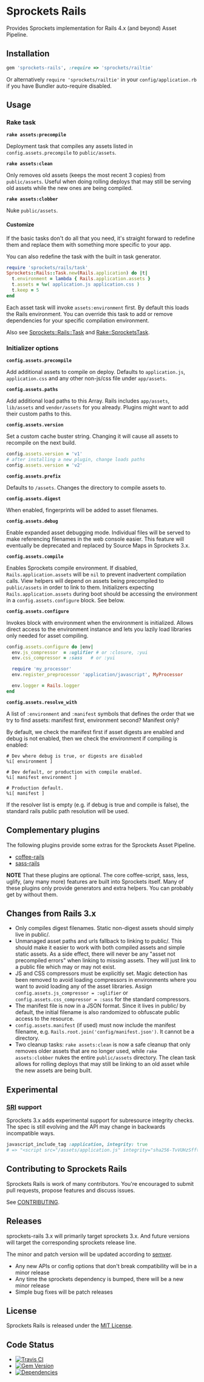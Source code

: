 # Sprockets Rails

Provides Sprockets implementation for Rails 4.x (and beyond) Asset Pipeline.


## Installation

``` ruby
gem 'sprockets-rails', :require => 'sprockets/railtie'
```

Or alternatively `require 'sprockets/railtie'` in your `config/application.rb` if you have Bundler auto-require disabled.


## Usage


### Rake task

**`rake assets:precompile`**

Deployment task that compiles any assets listed in `config.assets.precompile` to `public/assets`.

**`rake assets:clean`**

Only removes old assets (keeps the most recent 3 copies) from `public/assets`. Useful when doing rolling deploys that may still be serving old assets while the new ones are being compiled.

**`rake assets:clobber`**

Nuke `public/assets`.

#### Customize

If the basic tasks don't do all that you need, it's straight forward to redefine them and replace them with something more specific to your app.

You can also redefine the task with the built in task generator.

``` ruby
require 'sprockets/rails/task'
Sprockets::Rails::Task.new(Rails.application) do |t|
  t.environment = lambda { Rails.application.assets }
  t.assets = %w( application.js application.css )
  t.keep = 5
end
```

Each asset task will invoke `assets:environment` first. By default this loads the Rails environment. You can override this task to add or remove dependencies for your specific compilation environment.

Also see [Sprockets::Rails::Task](https://github.com/rails/sprockets-rails/blob/master/lib/sprockets/rails/task.rb) and [Rake::SprocketsTask](https://github.com/rails/sprockets/blob/master/lib/rake/sprocketstask.rb).


### Initializer options

**`config.assets.precompile`**

Add additional assets to compile on deploy. Defaults to `application.js`, `application.css` and any other non-js/css file under `app/assets`.

**`config.assets.paths`**

Add additional load paths to this Array. Rails includes `app/assets`, `lib/assets` and `vendor/assets` for you already. Plugins might want to add their custom paths to this.


**`config.assets.version`**

Set a custom cache buster string. Changing it will cause all assets to recompile on the next build.

``` ruby
config.assets.version = 'v1'
# after installing a new plugin, change loads paths
config.assets.version = 'v2'
```

**`config.assets.prefix`**

Defaults to `/assets`. Changes the directory to compile assets to.

**`config.assets.digest`**

When enabled, fingerprints will be added to asset filenames.

**`config.assets.debug`**

Enable expanded asset debugging mode. Individual files will be served to make referencing filenames in the web console easier. This feature will eventually be deprecated and replaced by Source Maps in Sprockets 3.x.

**`config.assets.compile`**

Enables Sprockets compile environment. If disabled, `Rails.application.assets` will be `nil` to prevent inadvertent compilation calls. View helpers will depend on assets being precompiled to `public/assets` in order to link to them. Initializers expecting `Rails.application.assets` during boot should be accessing the environment in a `config.assets.configure` block. See below.

**`config.assets.configure`**

Invokes block with environment when the environment is initialized. Allows direct access to the environment instance and lets you lazily load libraries only needed for asset compiling.

``` ruby
config.assets.configure do |env|
  env.js_compressor  = :uglifier # or :closure, :yui
  env.css_compressor = :sass   # or :yui

  require 'my_processor'
  env.register_preprocessor 'application/javascript', MyProcessor

  env.logger = Rails.logger
end
```

**`config.assets.resolve_with`**

A list of `:environment` and `:manifest` symbols that defines the order that
we try to find assets: manifest first, environment second? Manifest only?

By default, we check the manifest first if asset digests are enabled and debug
is not enabled, then we check the environment if compiling is enabled:
```
# Dev where debug is true, or digests are disabled
%i[ environment ]

# Dev default, or production with compile enabled.
%i[ manifest environment ]

# Production default.
%i[ manifest ]
```
If the resolver list is empty (e.g. if debug is true and compile is false), the standard rails public path resolution will be used.

## Complementary plugins

The following plugins provide some extras for the Sprockets Asset Pipeline.

* [coffee-rails](https://github.com/rails/coffee-rails)
* [sass-rails](https://github.com/rails/sass-rails)

**NOTE** That these plugins are optional. The core coffee-script, sass, less, uglify, (any many more) features are built into Sprockets itself. Many of these plugins only provide generators and extra helpers. You can probably get by without them.


## Changes from Rails 3.x

* Only compiles digest filenames. Static non-digest assets should simply live in public/.
* Unmanaged asset paths and urls fallback to linking to public/. This should make it easier to work with both compiled assets and simple static assets. As a side effect, there will never be any "asset not precompiled errors" when linking to missing assets. They will just link to a public file which may or may not exist.
* JS and CSS compressors must be explicitly set. Magic detection has been removed to avoid loading compressors in environments where you want to avoid loading any of the asset libraries. Assign `config.assets.js_compressor = :uglifier` or `config.assets.css_compressor = :sass` for the standard compressors.
* The manifest file is now in a JSON format. Since it lives in public/ by default, the initial filename is also randomized to obfuscate public access to the resource.
* `config.assets.manifest` (if used) must now include the manifest filename, e.g. `Rails.root.join('config/manifest.json')`. It cannot be a directory.
* Two cleanup tasks: `rake assets:clean` is now a safe cleanup that only removes older assets that are no longer used, while `rake assets:clobber` nukes the entire `public/assets` directory. The clean task allows for rolling deploys that may still be linking to an old asset while the new assets are being built.

## Experimental

### [SRI](http://www.w3.org/TR/SRI/) support

Sprockets 3.x adds experimental support for subresource integrity checks. The spec is still evolving and the API may change in backwards incompatible ways.

``` ruby
javascript_include_tag :application, integrity: true
# => "<script src="/assets/application.js" integrity="sha256-TvVUHzSfftWg1rcfL6TIJ0XKEGrgLyEq6lEpcmrG9qs="></script>"
```


## Contributing to Sprockets Rails

Sprockets Rails is work of many contributors. You're encouraged to submit pull requests, propose
features and discuss issues.

See [CONTRIBUTING](CONTRIBUTING.md).

## Releases

sprockets-rails 3.x will primarily target sprockets 3.x. And future versions will target the corresponding sprockets release line.

The minor and patch version will be updated according to [semver](http://semver.org/).

* Any new APIs or config options that don't break compatibility will be in a minor release
* Any time the sprockets dependency is bumped, there will be a new minor release
* Simple bug fixes will be patch releases

## License

Sprockets Rails is released under the [MIT License](MIT-LICENSE).

## Code Status

* [![Travis CI](https://api.travis-ci.org/rails/sprockets-rails.svg)](http://travis-ci.org/rails/sprockets-rails)
* [![Gem Version](https://badge.fury.io/rb/sprockets-rails.svg)](http://badge.fury.io/rb/sprockets-rails)
* [![Dependencies](https://gemnasium.com/rails/sprockets-rails.svg)](https://gemnasium.com/rails/sprockets-rails)
